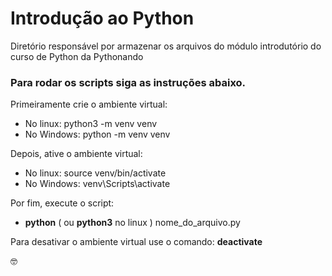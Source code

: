 # Introdução ao Python

Diretório responsável por armazenar os arquivos do módulo introdutório do curso de Python da Pythonando

<h3>Para rodar os scripts siga as instruções abaixo.</h3>

Primeiramente crie o ambiente virtual:

<ul>
  <li>No linux: python3 -m venv venv</li>
  <li>No Windows: python -m venv venv</li>
</ul>

Depois, ative o ambiente virtual:

<ul>
  <li>No linux: source venv/bin/activate</li>
  <li>No Windows: venv\Scripts\activate</li>
</ul>

Por fim, execute o script:

<ul>
  <li><strong>python</strong> ( ou <strong>python3</strong> no linux ) nome_do_arquivo.py</li>
</ul>

Para desativar o ambiente virtual use o comando: <strong>deactivate</strong>

🤓


